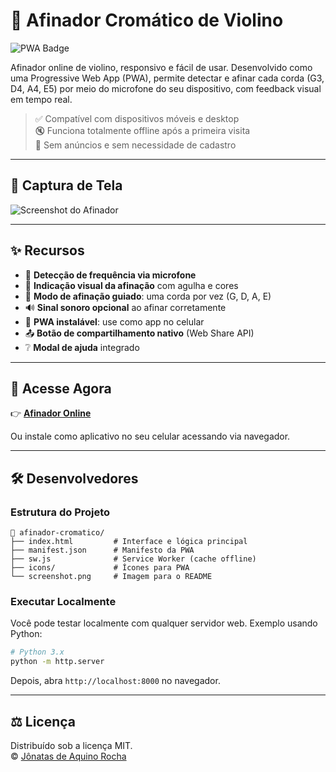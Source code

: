 # 🎻 Afinador Cromático de Violino

![PWA Badge](https://img.shields.io/badge/PWA-ready-blue?logo=googlechrome&style=flat-square)

Afinador online de violino, responsivo e fácil de usar. Desenvolvido como uma Progressive Web App (PWA), permite detectar e afinar cada corda (G3, D4, A4, E5) por meio do microfone do seu dispositivo, com feedback visual em tempo real.

> ✅ Compatível com dispositivos móveis e desktop  
> 🔇 Funciona totalmente offline após a primeira visita  
> 📶 Sem anúncios e sem necessidade de cadastro

---

## 📸 Captura de Tela

![Screenshot do Afinador](https://github.com/jonatas07rocha/afinador-cromatico/blob/main/screenshot.png)

---

## ✨ Recursos

- 🎤 **Detecção de frequência via microfone**
- 🎯 **Indicação visual da afinação** com agulha e cores
- 🧭 **Modo de afinação guiado**: uma corda por vez (G, D, A, E)
- 🔊 **Sinal sonoro opcional** ao afinar corretamente
- 📲 **PWA instalável**: use como app no celular
- 📤 **Botão de compartilhamento nativo** (Web Share API)
- ❔ **Modal de ajuda** integrado

---

## 🚀 Acesse Agora

👉 [**Afinador Online**](https://jonatas07rocha.github.io/afinador-cromatico/)

Ou instale como aplicativo no seu celular acessando via navegador.

---

## 🛠️ Desenvolvedores

### Estrutura do Projeto

```
📁 afinador-cromatico/
├── index.html         # Interface e lógica principal
├── manifest.json      # Manifesto da PWA
├── sw.js              # Service Worker (cache offline)
├── icons/             # Ícones para PWA
└── screenshot.png     # Imagem para o README
```

### Executar Localmente

Você pode testar localmente com qualquer servidor web. Exemplo usando Python:

```bash
# Python 3.x
python -m http.server
```

Depois, abra `http://localhost:8000` no navegador.

---

## ⚖️ Licença

Distribuído sob a licença MIT.  
© [Jônatas de Aquino Rocha](https://github.com/jonatas07rocha)